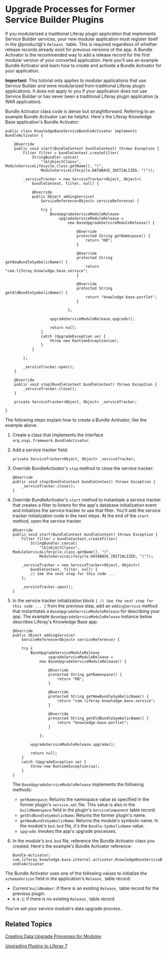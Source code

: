 # Upgrade Processes for Former Service Builder Plugins [](id=upgrade-processes-for-former-service-builder-plugins)

If you modularized a traditional Liferay plugin application that implements
Service Builder services, your new modular application must register itself in
the @product@'s `Release_` table. This is required regardless of whether release
records already exist for previous versions of the app. A Bundle Activator is
the recommended way to add a release record for the first modular version of
your converted application. Here you'll see an example Bundle Activator and
learn how to create and activate a Bundle Activator for your application. 

**Important**: This tutorial only applies to modular applications that use
Service Builder and were modularized from traditional Liferay plugin
applications.  It does not apply to you if your application does not use Service
Builder or has never been a traditional Liferay plugin application (a WAR
application). 

Bundle Activator class code is dense but straightforward. Referring to an
example Bundle Activator can be helpful. Here's the Liferay Knowledge Base
application's Bundle Activator:

    public class KnowledgeBaseServiceBundleActivator implements BundleActivator {

    	@Override
    	public void start(BundleContext bundleContext) throws Exception {
    		Filter filter = bundleContext.createFilter(
    			StringBundler.concat(
    				"(&(objectClass=", ModuleServiceLifecycle.class.getName(), ")",
    				ModuleServiceLifecycle.DATABASE_INITIALIZED, ")"));

    		_serviceTracker = new ServiceTracker<Object, Object>(
    			bundleContext, filter, null) {

    			@Override
    			public Object addingService(
    				ServiceReference<Object> serviceReference) {

    				try {
    					BaseUpgradeServiceModuleRelease
    						upgradeServiceModuleRelease =
    							new BaseUpgradeServiceModuleRelease() {

    								@Override
    								protected String getNamespace() {
    									return "KB";
    								}

    								@Override
    								protected String getNewBundleSymbolicName() {
    									return "com.liferay.knowledge.base.service";
    								}

    								@Override
    								protected String getOldBundleSymbolicName() {
    									return "knowledge-base-portlet";
    								}

    							};

    					upgradeServiceModuleRelease.upgrade();

    					return null;
    				}
    				catch (UpgradeException ue) {
    					throw new RuntimeException(ue);
    				}
    			}

    		};

    		_serviceTracker.open();
    	}

    	@Override
    	public void stop(BundleContext bundleContext) throws Exception {
    		_serviceTracker.close();
    	}

    	private ServiceTracker<Object, Object> _serviceTracker;

    }

The following steps explain how to create a Bundle Activator, like the example
above.

1.  Create a class that implements the interface
    `org.osgi.framework.BundleActivator`.

3.  Add a service tracker field:

    `private ServiceTracker<Object, Object> _serviceTracker;`

2.  Override BundleActivator's `stop` method to close the service tracker:

        @Override
        public void stop(BundleContext bundleContext) throws Exception {
            _serviceTracker.close();
        }

3.  Override BundleActivator's `start` method to instantiate a service
    tracker that creates a filter to listens for the app's database
    initialization event and  initializes the service tracker to use that
    filter. You'll add the service tracker initialization code in the next
    steps. At the end of the `start` method, open the service tracker. 

        @Override
        public void start(BundleContext bundleContext) throws Exception {
            Filter filter = bundleContext.createFilter(
                StringBundler.concat(
                    "(&(objectClass=", ModuleServiceLifecycle.class.getName(), ")",
                    ModuleServiceLifecycle.DATABASE_INITIALIZED, ")"));

            _serviceTracker = new ServiceTracker<Object, Object>(
                bundleContext, filter, null) {
                // See the next step for this code ...
            };
     
            _serviceTracker.open();
        }

5.  In the service tracker initialization block `{ // See the next step for this
    code ... }` from the previous step, add an `addingService` method that
    instantiates a `BaseUpgradeServiceModuleRelease` for describing your app.
    The example `BaseUpgradeServiceModuleRelease` instance below describes
    Liferay's Knowledge Base app: 

        @Override
        public Object addingService(
            ServiceReference<Object> serviceReference) {

            try {
                BaseUpgradeServiceModuleRelease
                        upgradeServiceModuleRelease =
                    new BaseUpgradeServiceModuleRelease() {

                        @Override
                        protected String getNamespace() {
                            return "KB";
                        }

                        @Override
                        protected String getNewBundleSymbolicName() {
                            return "com.liferay.knowledge.base.service";
                        }

                        @Override
                        protected String getOldBundleSymbolicName() {
                            return "knowledge-base-portlet";
                        }

                    };

                upgradeServiceModuleRelease.upgrade();

                return null;
            }
            catch (UpgradeException ue) {
                throw new RuntimeException(ue);
            }
        }

    The `BaseUpgradeServiceModuleRelease` implements the following methods:

    -   `getNamespace`: Returns the namespace value as specified in the former
        plugin's `service.xml` file. This value is also in the `buildNamespace`
        field in the plugin's `ServiceComponent` table record. 
    -   `getOldBundleSymbolicName`: Returns the former plugin's name.
    -   `getNewBundleSymbolicName`: Returns the module's symbolic name. In the 
        module's `bnd.bnd` file, it's the `Bundle-SymbolicName` value.
    -   `upgrade`: Invokes the app's upgrade processes. 

6.  In the module's `bnd.bnd` file, reference the Bundle Activator class you
    created. Here's the example's Bundle Activator reference:

    `Bundle-Activator: com.liferay.knowledge.base.internal.activator.KnowledgeBaseServiceBundleActivator`

The Bundle Activator uses one of the following values to initialize the
`schemaVersion` field in the application's `Release_` table record: 

-   Current `buildNumber`: if there is an existing `Release_` table record for
    the previous plugin.
-   `0.0.1`: if there is no existing `Release_` table record.

You've set your service module's data upgrade process.  

## Related Topics [](id=related-topics)

[Creating Data Upgrade Processes for Modules](/develop/tutorials/-/knowledge_base/7-1/creating-an-upgrade-process-for-your-app)

[Upgrading Plugins to Liferay 7](/develop/tutorials/-/knowledge_base/7-1/upgrading-plugins-to-liferay-7)
